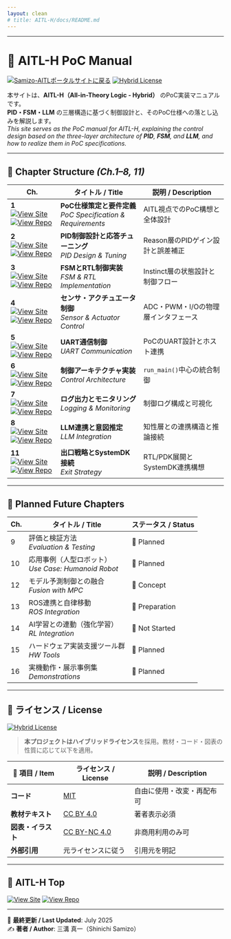 ```yaml
---
layout: clean
# title: AITL-H/docs/README.md
---
```


---

# 📘 **AITL-H PoC Manual**

[![Samizo-AITLポータルサイトに戻る](https://img.shields.io/badge/Samizo--AITL%20ポータルサイトに戻る-brightgreen)](https://samizo-aitl.github.io/)
[![Hybrid License](https://img.shields.io/badge/license-Hybrid-blueviolet)](#-ライセンス--license)

本サイトは、**AITL-H（All-in-Theory Logic - Hybrid）** のPoC実装マニュアルです。  
**PID・FSM・LLM** の三層構造に基づく制御設計と、そのPoC仕様への落とし込みを解説します。  
_This site serves as the PoC manual for AITL-H, explaining the control design based on the three-layer architecture of **PID**, **FSM**, and **LLM**, and how to realize them in PoC specifications._

---

## 📂 **Chapter Structure** _(Ch.1–8, 11)_

| Ch. | タイトル / Title | 説明 / Description |
|-----|------------------|---------------------|
| **1**<br>[![View Site](https://img.shields.io/badge/View-Site-brightgreen?logo=github)](chapter01_aitl_architecture.md) [![View Repo](https://img.shields.io/badge/View-Repo-blue?logo=github)](https://github.com/Samizo-AITL/AITL-H/blob/main/docs/chapter01_aitl_architecture.md) | **PoC仕様策定と要件定義**<br>_PoC Specification & Requirements_ | AITL視点でのPoC構想と全体設計 |
| **2**<br>[![View Site](https://img.shields.io/badge/View-Site-brightgreen?logo=github)](chapter02_pid_design.md) [![View Repo](https://img.shields.io/badge/View-Repo-blue?logo=github)](https://github.com/Samizo-AITL/AITL-H/blob/main/docs/chapter02_pid_design.md) | **PID制御設計と応答チューニング**<br>_PID Design & Tuning_ | Reason層のPIDゲイン設計と誤差補正 |
| **3**<br>[![View Site](https://img.shields.io/badge/View-Site-brightgreen?logo=github)](chapter03_fsm_design.md) [![View Repo](https://img.shields.io/badge/View-Repo-blue?logo=github)](https://github.com/Samizo-AITL/AITL-H/blob/main/docs/chapter03_fsm_design.md) | **FSMとRTL制御実装**<br>_FSM & RTL Implementation_ | Instinct層の状態設計と制御フロー |
| **4**<br>[![View Site](https://img.shields.io/badge/View-Site-brightgreen?logo=github)](chapter04_sensor_interface.md) [![View Repo](https://img.shields.io/badge/View-Repo-blue?logo=github)](https://github.com/Samizo-AITL/AITL-H/blob/main/docs/chapter04_sensor_interface.md) | **センサ・アクチュエータ制御**<br>_Sensor & Actuator Control_ | ADC・PWM・I/Oの物理層インタフェース |
| **5**<br>[![View Site](https://img.shields.io/badge/View-Site-brightgreen?logo=github)](chapter05_uart_control.md) [![View Repo](https://img.shields.io/badge/View-Repo-blue?logo=github)](https://github.com/Samizo-AITL/AITL-H/blob/main/docs/chapter05_uart_control.md) | **UART通信制御**<br>_UART Communication_ | PoCのUART設計とホスト連携 |
| **6**<br>[![View Site](https://img.shields.io/badge/View-Site-brightgreen?logo=github)](chapter06_run_main_arch.md) [![View Repo](https://img.shields.io/badge/View-Repo-blue?logo=github)](https://github.com/Samizo-AITL/AITL-H/blob/main/docs/chapter06_run_main_arch.md) | **制御アーキテクチャ実装**<br>_Control Architecture_ | `run_main()`中心の統合制御 |
| **7**<br>[![View Site](https://img.shields.io/badge/View-Site-brightgreen?logo=github)](chapter07_log_monitoring.md) [![View Repo](https://img.shields.io/badge/View-Repo-blue?logo=github)](https://github.com/Samizo-AITL/AITL-H/blob/main/docs/chapter07_log_monitoring.md) | **ログ出力とモニタリング**<br>_Logging & Monitoring_ | 制御ログ構成と可視化 |
| **8**<br>[![View Site](https://img.shields.io/badge/View-Site-brightgreen?logo=github)](chapter08_llm_integration.md) [![View Repo](https://img.shields.io/badge/View-Repo-blue?logo=github)](https://github.com/Samizo-AITL/AITL-H/blob/main/docs/chapter08_llm_integration.md) | **LLM連携と意図推定**<br>_LLM Integration_ | 知性層との連携構造と推論接続 |
| **11**<br>[![View Site](https://img.shields.io/badge/View-Site-brightgreen?logo=github)](chapter11_exit_strategy.md) [![View Repo](https://img.shields.io/badge/View-Repo-blue?logo=github)](https://github.com/Samizo-AITL/AITL-H/blob/main/docs/chapter11_exit_strategy.md) | **出口戦略とSystemDK接続**<br>_Exit Strategy_ | RTL/PDK展開とSystemDK連携構想 |

---

## 🧩 **Planned Future Chapters**

| Ch. | タイトル / Title | ステータス / Status |
|-----|------------------|----------------------|
| 9 | 評価と検証方法<br>_Evaluation & Testing_ | 🔧 Planned |
| 10 | 応用事例（人型ロボット）<br>_Use Case: Humanoid Robot_ | 🔧 Planned |
| 12 | モデル予測制御との融合<br>_Fusion with MPC_ | 🔧 Concept |
| 13 | ROS連携と自律移動<br>_ROS Integration_ | 🔧 Preparation |
| 14 | AI学習との連動（強化学習）<br>_RL Integration_ | 🔧 Not Started |
| 15 | ハードウェア実装支援ツール群<br>_HW Tools_ | 🔧 Planned |
| 16 | 実機動作・展示事例集<br>_Demonstrations_ | 🔧 Planned |

---

## 📄 **ライセンス / License**

[![Hybrid License](https://img.shields.io/badge/license-Hybrid-blueviolet)](#-ライセンス--license)  

> **本プロジェクトはハイブリッドライセンス**を採用。教材・コード・図表の性質に応じて以下を適用。

| 📌 項目 / Item | ライセンス / License | 説明 / Description |
|---------------|----------------------|--------------------|
| **コード** | [MIT](https://opensource.org/licenses/MIT) | 自由に使用・改変・再配布可 |
| **教材テキスト** | [CC BY 4.0](https://creativecommons.org/licenses/by/4.0/) | 著者表示必須 |
| **図表・イラスト** | [CC BY-NC 4.0](https://creativecommons.org/licenses/by-nc/4.0/) | 非商用利用のみ可 |
| **外部引用** | 元ライセンスに従う | 引用元を明記 |

---

## 🔗 **AITL-H Top**

[![View Site](https://img.shields.io/badge/View-Site-brightgreen?logo=github)](https://samizo-aitl.github.io/AITL-H/)
[![View Repo](https://img.shields.io/badge/View-Repo-blue?logo=github)](https://github.com/Samizo-AITL/AITL-H)

---

📅 **最終更新 / Last Updated**: July 2025  
✍️ **著者 / Author**: 三溝 真一（Shinichi Samizo）
